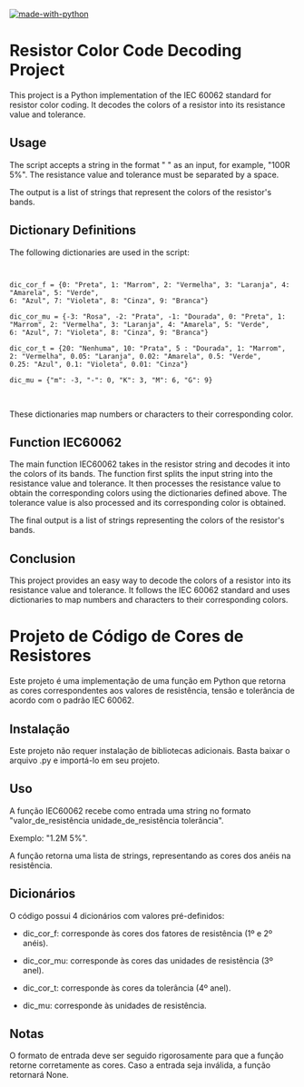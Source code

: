 [![made-with-python](https://img.shields.io/badge/Made%20with-Python-1f425f.svg)](https://www.python.org/) 

# Resistor Color Code Decoding Project
This project is a Python implementation of the IEC 60062 standard for resistor color coding. It decodes the colors of a resistor into its resistance value and tolerance.

## Usage
The script accepts a string in the format "<Resistance Value> <Tolerance>" as an input, for example, "100R 5%". The resistance value and tolerance must be separated by a space.

The output is a list of strings that represent the colors of the resistor's bands.

## Dictionary Definitions
The following dictionaries are used in the script:

<pre>
<code>

dic_cor_f = {0: "Preta", 1: "Marrom", 2: "Vermelha", 3: "Laranja", 4: "Amarela", 5: "Verde",
6: "Azul", 7: "Violeta", 8: "Cinza", 9: "Branca"}

dic_cor_mu = {-3: "Rosa", -2: "Prata", -1: "Dourada", 0: "Preta", 1: "Marrom", 2: "Vermelha", 3: "Laranja", 4: "Amarela", 5: "Verde",
6: "Azul", 7: "Violeta", 8: "Cinza", 9: "Branca"}

dic_cor_t = {20: "Nenhuma", 10: "Prata", 5 : "Dourada", 1: "Marrom", 2: "Vermelha", 0.05: "Laranja", 0.02: "Amarela", 0.5: "Verde",
0.25: "Azul", 0.1: "Violeta", 0.01: "Cinza"}

dic_mu = {"m": -3, "-": 0, "K": 3, "M": 6, "G": 9}

</code>
</pre>

These dictionaries map numbers or characters to their corresponding color.

## Function IEC60062
The main function IEC60062 takes in the resistor string and decodes it into the colors of its bands. The function first splits the input string into the resistance value and tolerance. It then processes the resistance value to obtain the corresponding colors using the dictionaries defined above. The tolerance value is also processed and its corresponding color is obtained. 

The final output is a list of strings representing the colors of the resistor's bands.

## Conclusion
This project provides an easy way to decode the colors of a resistor into its resistance value and tolerance. It follows the IEC 60062 standard and uses dictionaries to map numbers and characters to their corresponding colors.


# Projeto de Código de Cores de Resistores
Este projeto é uma implementação de uma função em Python que retorna as cores correspondentes aos valores de resistência, tensão e tolerância de acordo com o padrão IEC 60062.

## Instalação
Este projeto não requer instalação de bibliotecas adicionais. Basta baixar o arquivo .py e importá-lo em seu projeto.

## Uso
A função IEC60062 recebe como entrada uma string no formato "valor_de_resistência unidade_de_resistência tolerância". 

Exemplo: "1.2M 5%".

A função retorna uma lista de strings, representando as cores dos anéis na resistência.

## Dicionários
O código possui 4 dicionários com valores pré-definidos:

- dic_cor_f: corresponde às cores dos fatores de resistência (1º e 2º anéis).

- dic_cor_mu: corresponde às cores das unidades de resistência (3º anel).

- dic_cor_t: corresponde às cores da tolerância (4º anel).

- dic_mu: corresponde às unidades de resistência.

## Notas
O formato de entrada deve ser seguido rigorosamente para que a função retorne corretamente as cores.
Caso a entrada seja inválida, a função retornará None.
